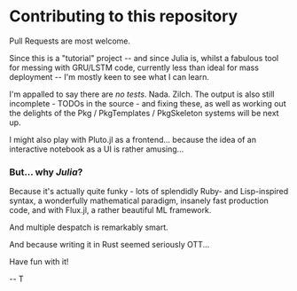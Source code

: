 # Contributing to this repository

Pull Requests are most welcome.

Since this is a "tutorial" project -- and since Julia is, whilst a fabulous tool for messing with GRU/LSTM code, currently less than ideal for mass deployment -- I'm mostly keen to see what I can learn.

I'm appalled to say there are _no tests_. Nada. Zilch. The output is also still incomplete - TODOs in the source - and fixing these, as well as working out the delights of the Pkg / PkgTemplates / PkgSkeleton systems will be next up.

I might also play with Pluto.jl as a frontend... because the idea of an interactive notebook as a UI is rather amusing...

### But... why _Julia_?

Because it's actually quite funky - lots of splendidly Ruby- and Lisp-inspired syntax, a wonderfully mathematical paradigm, insanely fast production code, and with Flux.jl, a rather beautiful ML framework. 

And multiple despatch is remarkably smart.

And because writing it in Rust seemed seriously OTT...



Have fun with it!

-- T

